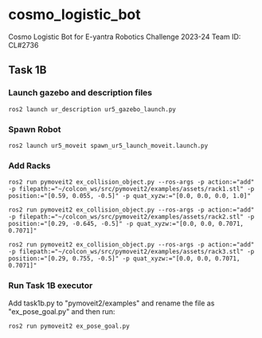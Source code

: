 # cosmo_logistic_bot
Cosmo Logistic Bot for E-yantra Robotics Challenge 2023-24 Team ID: CL#2736

## Task 1B

### Launch gazebo and description files
```
ros2 launch ur_description ur5_gazebo_launch.py
```

### Spawn Robot
```
ros2 launch ur5_moveit spawn_ur5_launch_moveit.launch.py
```

### Add Racks
```
ros2 run pymoveit2 ex_collision_object.py --ros-args -p action:="add" -p filepath:="~/colcon_ws/src/pymoveit2/examples/assets/rack1.stl" -p position:="[0.59, 0.055, -0.5]" -p quat_xyzw:="[0.0, 0.0, 0.0, 1.0]"
```
```
ros2 run pymoveit2 ex_collision_object.py --ros-args -p action:="add" -p filepath:="~/colcon_ws/src/pymoveit2/examples/assets/rack2.stl" -p position:="[0.29, -0.645, -0.5]" -p quat_xyzw:="[0.0, 0.0, 0.7071, 0.7071]"
```
```
ros2 run pymoveit2 ex_collision_object.py --ros-args -p action:="add" -p filepath:="~/colcon_ws/src/pymoveit2/examples/assets/rack3.stl" -p position:="[0.29, 0.755, -0.5]" -p quat_xyzw:="[0.0, 0.0, 0.7071, 0.7071]"
```

### Run Task 1B executor
Add task1b.py to "pymoveit2/examples" and rename the file as "ex_pose_goal.py" and then run:
```
ros2 run pymoveit2 ex_pose_goal.py
```
